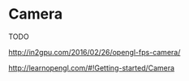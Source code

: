# Camera

TODO

http://in2gpu.com/2016/02/26/opengl-fps-camera/

http://learnopengl.com/#!Getting-started/Camera